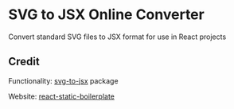 # SVG to JSX Online Converter

Convert standard SVG files to JSX format for use in React projects

## Credit

Functionality: [svg-to-jsx](https://github.com/janjakubnanista/svg-to-jsx) package

Website: [react-static-boilerplate](https://github.com/koistya/react-static-boilerplate)

